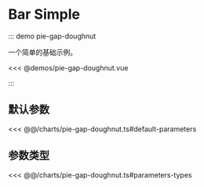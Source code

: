 # Bar Simple

<chart-tags />

::: demo pie-gap-doughnut

一个简单的基础示例。

<<< @demos/pie-gap-doughnut.vue

:::

## 默认参数

<<< @@/charts/pie-gap-doughnut.ts#default-parameters

## 参数类型

<<< @@/charts/pie-gap-doughnut.ts#parameters-types
